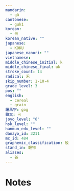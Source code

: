 ```yaml
---
mandarin:
  - gǔ
cantonese:
  - guk1
korean:
  - 곡
korean_native: ""
japanese:
  - KOKU
japanese_nanori: ""
vietnamese:
middle_chinese_initial: k
middle_chinese_final: uk
stroke_count: 14
radical: 禾
skip_number: 1-10-4
grade_level: 3
pos: ""
english:
  - cereal
  - grain
羅馬字: gog
韓文: 곡
joyo_level: "6"
hsk_level: ""
hanmun_edu_level: ""
danayo_id: 3211
mc_id: 484
graphemic_classification: 殻
stand_in: 穀物
aliases:
  - 谷
---
```


# Notes
